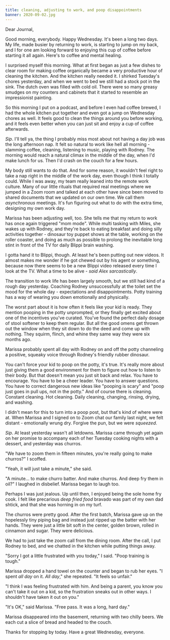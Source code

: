 ```yaml
---
title: cleaning, adjusting to work, and poop disappointments
banner: 2020-09-02.jpg
---
```


Dear Journal,

Good morning, everybody.  Happy Wednesday.  It's been a long two days.
My life, made busier by returning to work, is starting to jump on my
back, and I for one am looking forward to enjoying this cup of coffee
before starting it all again.  Here's to coffee and mental healing.

I surprised myself this morning.  What at first began as just a few
dishes to clear room for making coffee organically became a very
productive hour of cleaning the kitchen.  And the kitchen really
needed it.  I shirked Tuesday's chores yesterday, and when we went to
bed we still had a stock pot in the sink.  The dutch oven was filled
with cold oil.  There were so many greasy smudges on my counters and
cabinets that it started to resemble an impressionist painting.

So this morning I put on a podcast, and before I even had coffee
brewed, I had the whole kitchen put together and even got a jump on
Wednesday chores as well.  It feels good to clean the things around
you before working, and it feels even better when you can just sit and
enjoy a cup of coffee afterwards.

_Sip_.  I'll tell ya, the thing I probably miss most about not having
a day job was the long afternoon nap.  It felt so natural to work like
hell all morning - slamming coffee, cleaning, listening to music,
playing with Rodney.  The morning would reach a natural climax in the
middle of the day, when I'd make lunch for us.  Then I'd crash on the
couch for a few hours.

My body still wants to do that.  And for some reason, it wouldn't feel
right to take a nap right in the middle of the work day, even though I
think I totally could.  While I was away, my team really leaned into
the remote work culture.  Many of our little rituals that required
real meetings where we jumped in a Zoom room and talked at each other
have since been moved to shared documents that we updated on our own
time.  We call them _asynchronous_ meetings.  It's fun figuring out
what to do with the extra time, designing my own work day.

Marissa has been adjusting well, too.  She tells me that my return to
work has once again triggered "mom mode".  While multi tasking with
Miles, she wakes up with Rodney, and they're back to eating breakfast
and doing silly activities together - dinosaur toy puppet shows at the
table, working on the roller coaster, and doing as much as possible to
prolong the inevitable long stint in front of the TV for daily Blippi
brain washing.

I gotta hand it to Blippi, though.  At least he's been putting out new
videos.  It almost makes me wonder if he got chewed out by his agent
or something, because now there seems to be a new Blippi video
released every time I look at the TV.  What a time to be alive - _said
Alex sarcastically_.

The transition to work life has been largely smooth, but we still had
kind of a rough day yesterday.  Coaching Rodney unsuccessfully at the
toilet set the mood for the whole day - expectations and
disappointments.  Potty training has a way of wearing you down
emotionally and physically.

The worst part about it is how often it feels like your kid is ready.
They mention pooping in the potty unprompted, or they finally get
excited about one of the incentives you've curated.  You've found the
perfect daily dosage of stool softener to keep them regular.  But all
the good omens get thrown out the window when they sit down to do the
deed and come up with nothing.  They squirm, flinch, and whine they
same way they were six months ago.

Marissa probably spent all day with Rodney on and off the potty
channeling a positive, squeaky voice through Rodney's friendly rubber
dinosaur.

You can't force your kid to poop on the potty, it's true.  It's really
more about just giving them a good environment for them to figure out
how to listen to their body.  But that doesn't mean you just sit back
and relax.  You have to encourage.  You have to be a cheer leader.
You have to answer questions.  You have to correct dangerous new ideas
like "pooping is scary" and "poop just goes in pull ups, not in the
potty."  And of course there is cleaning.  Constant cleaning.  Hot
cleaning.  Daily cleaning, changing, rinsing, drying, and washing.

I didn't mean for this to turn into a poop post, but that's kind of
where were at.  When Marissa and I signed on to Zoom chat our family
last night, we felt distant - emotionally wrung dry.  Forgive the pun,
but we were _squeezed_.

_Sip_.  At least yesterday wasn't all letdowns.  Marissa came through
yet again on her promise to accompany each of her Tuesday cooking
nights with a dessert, and yesterday was churros.

"We have to zoom them in fifteen minutes, you're really going to make
churros?" I scoffed.

"Yeah, it will just take a minute," she said.

"A minute... to make churro batter.  And make churros.  And deep fry
them in oil?" I laughed in disbelief.  Marissa began to laugh too.

Perhaps I was just jealous.  Up until then, I enjoyed being the sole
home fry cook.  I felt like precarious _deep fried food_ bravado was
part of my own dad shtick, and that she was horning in on my turf.

The churros were pretty good.  After the first batch, Marissa gave up
on the hopelessly tiny piping bag and instead just ripped up the
batter with her hands.  They were just a little bit soft in the
center, golden brown, rolled in cinnamon and sugar.  They were
delicious.

We had to just take the zoom call from the dining room.  After the
call, I put Rodney to bed, and we chatted in the kitchen while putting
things away.

"Sorry I got a little frustrated with you today," I said.  "Poop
training is tough."

Marissa dropped a hand towel on the counter and began to rub her eyes.
"I spent _all day_ on it.  _All day_," she repeated.  "It feels so
unfair."

"I think I was feeling frustrated with him.  And being a parent, you
know you can't take it out on a kid, so the frustration sneaks out in
other ways.  I shouldn't have taken it out on you."

"It's OK," said Marissa.  "Free pass.  It was a long, hard day."

Marissa disappeared into the basement, returning with two chilly
beers.  We each cut a slice of bread and headed to the couch.

Thanks for stopping by today.  Have a great Wednesday, everyone.
